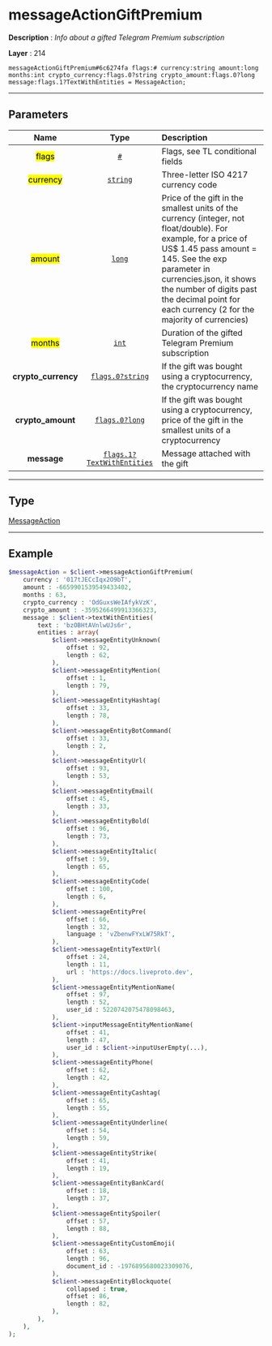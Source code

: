 # messageActionGiftPremium

**Description** : *Info about a gifted Telegram Premium subscription*

**Layer** : 214

```tl
messageActionGiftPremium#6c6274fa flags:# currency:string amount:long months:int crypto_currency:flags.0?string crypto_amount:flags.0?long message:flags.1?TextWithEntities = MessageAction;
```

---

## Parameters

| Name | Type | Description |
| :---: | :---: | :--- |
| <mark>flags</mark> | [`#`](type/#) | Flags, see TL conditional fields |
| <mark>currency</mark> | [`string`](type/string) | Three-letter ISO 4217 currency code |
| <mark>amount</mark> | [`long`](type/long) | Price of the gift in the smallest units of the currency (integer, not float/double). For example, for a price of US$ 1.45 pass amount = 145. See the exp parameter in currencies.json, it shows the number of digits past the decimal point for each currency (2 for the majority of currencies) |
| <mark>months</mark> | [`int`](type/int) | Duration of the gifted Telegram Premium subscription |
| **crypto_currency** | [`flags.0?string`](type/string) | If the gift was bought using a cryptocurrency, the cryptocurrency name |
| **crypto_amount** | [`flags.0?long`](type/long) | If the gift was bought using a cryptocurrency, price of the gift in the smallest units of a cryptocurrency |
| **message** | [`flags.1?TextWithEntities`](type/TextWithEntities) | Message attached with the gift |

---

## Type

[MessageAction](type/MessageAction)

---

## Example

```php
$messageAction = $client->messageActionGiftPremium(
	currency : '017tJECcIqx2O9bT',
	amount : -6659901539549433402,
	months : 63,
	crypto_currency : 'OdGuxsWeIAfykVzK',
	crypto_amount : -3595266499913366323,
	message : $client->textWithEntities(
		text : 'bzOBHtAVnlwUJs6r',
		entities : array(
			$client->messageEntityUnknown(
				offset : 92,
				length : 62,
			),
			$client->messageEntityMention(
				offset : 1,
				length : 79,
			),
			$client->messageEntityHashtag(
				offset : 33,
				length : 78,
			),
			$client->messageEntityBotCommand(
				offset : 33,
				length : 2,
			),
			$client->messageEntityUrl(
				offset : 93,
				length : 53,
			),
			$client->messageEntityEmail(
				offset : 45,
				length : 33,
			),
			$client->messageEntityBold(
				offset : 96,
				length : 73,
			),
			$client->messageEntityItalic(
				offset : 59,
				length : 65,
			),
			$client->messageEntityCode(
				offset : 100,
				length : 6,
			),
			$client->messageEntityPre(
				offset : 66,
				length : 32,
				language : 'vZbenwFYxLW75RkT',
			),
			$client->messageEntityTextUrl(
				offset : 24,
				length : 11,
				url : 'https://docs.liveproto.dev',
			),
			$client->messageEntityMentionName(
				offset : 97,
				length : 52,
				user_id : 5220742075478098463,
			),
			$client->inputMessageEntityMentionName(
				offset : 41,
				length : 47,
				user_id : $client->inputUserEmpty(...),
			),
			$client->messageEntityPhone(
				offset : 62,
				length : 42,
			),
			$client->messageEntityCashtag(
				offset : 65,
				length : 55,
			),
			$client->messageEntityUnderline(
				offset : 54,
				length : 59,
			),
			$client->messageEntityStrike(
				offset : 41,
				length : 19,
			),
			$client->messageEntityBankCard(
				offset : 18,
				length : 37,
			),
			$client->messageEntitySpoiler(
				offset : 57,
				length : 88,
			),
			$client->messageEntityCustomEmoji(
				offset : 63,
				length : 96,
				document_id : -1976895680023309076,
			),
			$client->messageEntityBlockquote(
				collapsed : true,
				offset : 86,
				length : 82,
			),
		),
	),
);
```